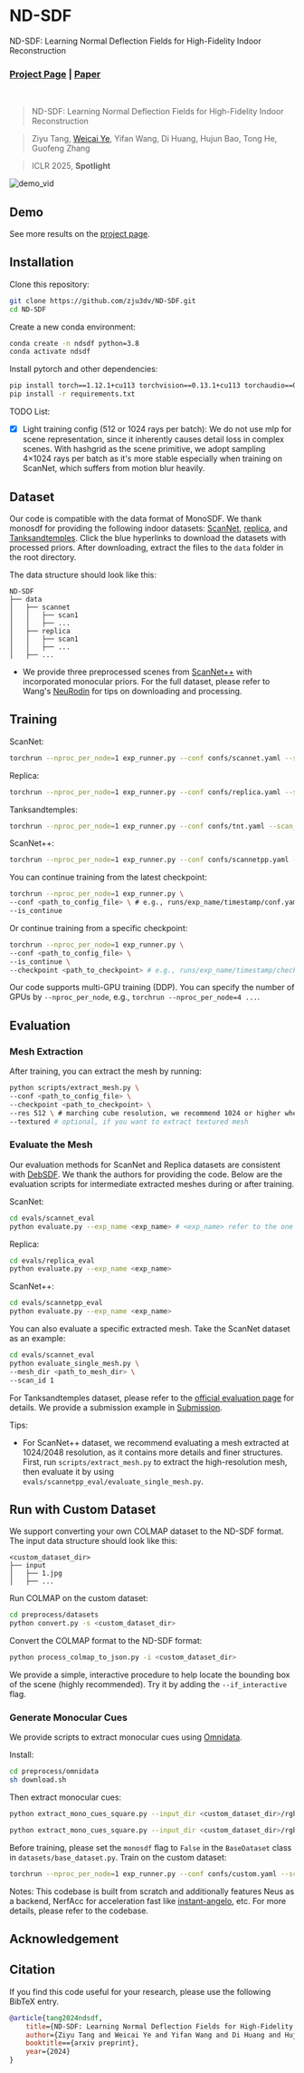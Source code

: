 # ND-SDF
ND-SDF: Learning Normal Deflection Fields for High-Fidelity Indoor Reconstruction
### [Project Page](https://zju3dv.github.io/nd-sdf/) | [Paper](https://www.arxiv.org/abs/2408.12598)
<br/>

> ND-SDF: Learning Normal Deflection Fields for High-Fidelity Indoor Reconstruction

> Ziyu Tang, [Weicai Ye](https://ywcmaike.github.io/), Yifan Wang, Di Huang, Hujun Bao, Tong He, Guofeng Zhang

> ICLR 2025, **Spotlight**


![demo_vid](assets/teaser2.png)

## Demo

See more results on the [project page](https://zju3dv.github.io/nd-sdf/).

## Installation
Clone this repository:
```bash
git clone https://github.com/zju3dv/ND-SDF.git
cd ND-SDF
```
Create a new conda environment:
```bash
conda create -n ndsdf python=3.8
conda activate ndsdf
```
Install pytorch and other dependencies:
```bash
pip install torch==1.12.1+cu113 torchvision==0.13.1+cu113 torchaudio==0.12.1 -f https://download.pytorch.org/whl/torch_stable.html
pip install -r requirements.txt
```

TODO List:
- [x] Light training config (512 or 1024 rays per batch): We do not use mlp for scene representation, since it inherently causes detail loss in complex scenes. With hashgrid as the scene primitive, we adopt sampling 4×1024 rays per batch as it's more stable especially when training on ScanNet, which suffers from motion blur heavily.
## Dataset
Our code is compatible with the data format of MonoSDF. We thank monosdf for providing the following indoor datasets: [ScanNet](https://s3.eu-central-1.amazonaws.com/avg-projects/monosdf/data/scannet.tar), [replica](https://s3.eu-central-1.amazonaws.com/avg-projects/monosdf/data/Replica.tar), and [Tanksandtemples](https://s3.eu-central-1.amazonaws.com/avg-projects/monosdf/data/tnt_advanced.tar). Click the blue hyperlinks to download the datasets with processed priors. After downloading, extract the files to the `data` folder in the root directory.

The data structure should look like this:
```
ND-SDF
├── data
│   ├── scannet
│   │   ├── scan1
│   │   ├── ...
│   ├── replica
│   │   ├── scan1
│   │   ├── ...
│   ├── ...
```

- We provide three preprocessed scenes from [ScanNet++](https://drive.google.com/file/d/13yIvSndiOT3XhDrAbpY2dIQSo1Qja08s/view?usp=drive_link) with incorporated monocular priors. For the full dataset, please refer to Wang's [NeuRodin](https://github.com/Open3DVLab/NeuRodin) for tips on downloading and processing.

## Training
ScanNet:
```bash
torchrun --nproc_per_node=1 exp_runner.py --conf confs/scannet.yaml --scan_id 1
```
Replica:
```bash
torchrun --nproc_per_node=1 exp_runner.py --conf confs/replica.yaml --scan_id 1
```
Tanksandtemples:
```bash
torchrun --nproc_per_node=1 exp_runner.py --conf confs/tnt.yaml --scan_id 1
```
ScanNet++:
```bash
torchrun --nproc_per_node=1 exp_runner.py --conf confs/scannetpp.yaml --scan_id 1
```

You can continue training from the latest checkpoint:
```bash
torchrun --nproc_per_node=1 exp_runner.py \
--conf <path_to_config_file> \ # e.g., runs/exp_name/timestamp/conf.yaml
--is_continue
```
Or continue training from a specific checkpoint:
```bash
torchrun --nproc_per_node=1 exp_runner.py \
--conf <path_to_config_file> \
--is_continue \
--checkpoint <path_to_checkpoint> # e.g., runs/exp_name/timestamp/checkpoints/xxx.pth
```
Our code supports multi-GPU training (DDP). You can specify the number of GPUs by `--nproc_per_node`, e.g., `torchrun --nproc_per_node=4 ...`.


## Evaluation
### Mesh Extraction

After training, you can extract the mesh by running:
```bash
python scripts/extract_mesh.py \
--conf <path_to_config_file> \
--checkpoint <path_to_checkpoint> \
--res 512 \ # marching cube resolution, we recommend 1024 or higher when evaluating large complex scenes.
--textured # optional, if you want to extract textured mesh
```

### Evaluate the Mesh

Our evaluation methods for ScanNet and Replica datasets are consistent with [DebSDF](https://github.com/DavidXu-JJ/DebSDF). We thank the authors for providing the code. Below are the evaluation scripts for intermediate extracted meshes during or after training. 

ScanNet:
```bash
cd evals/scannet_eval
python evaluate.py --exp_name <exp_name> # <exp_name> refer to the one defined in the config file
````
Replica:
```bash
cd evals/replica_eval
python evaluate.py --exp_name <exp_name>
```
ScanNet++:
```bash
cd evals/scannetpp_eval
python evaluate.py --exp_name <exp_name>
```
You can also evaluate a specific extracted mesh. Take the ScanNet dataset as an example:
```bash
cd evals/scannet_eval
python evaluate_single_mesh.py \
--mesh_dir <path_to_mesh_dir> \
--scan_id 1
```
For Tanksandtemples dataset, please refer to the [official evaluation page](https://www.tanksandtemples.org/) for details. We provide a submission example in [Submission](https://drive.google.com/file/d/1Q8-E6jwCCCg-yp3T8Ey6yD4Awr6eS9y8/view?usp=drive_link).

Tips:
- For ScanNet++ dataset, we recommend evaluating a mesh extracted at 1024/2048 resolution, as it contains more details and finer structures. First, run `scripts/extract_mesh.py` to extract the high-resolution mesh, then evaluate it by using `evals/scannetpp_eval/evaluate_single_mesh.py`.
## Run with Custom Dataset
We support converting your own COLMAP dataset to the ND-SDF format. The input data structure should look like this:
```
<custom_dataset_dir>
├── input
│   ├── 1.jpg
│   ├── ...
```
Run COLMAP on the custom dataset:
```bash
cd preprocess/datasets
python convert.py -s <custom_dataset_dir>
```
Convert the COLMAP format to the ND-SDF format:
```bash
python process_colmap_to_json.py -i <custom_dataset_dir> 
```
We provide a simple, interactive procedure to help locate the bounding box of the scene (highly recommended). Try it by adding the `--if_interactive` flag.

### Generate Monocular Cues
We provide scripts to extract monocular cues using [Omnidata](https://github.com/EPFL-VILAB/omnidata?tab=readme-ov-file).

Install:
```bash
cd preprocess/omnidata
sh download.sh
```
Then extract monocular cues:
```bash
python extract_mono_cues_square.py --input_dir <custom_dataset_dir>/rgb --output_dir <custom_dataset_dir> --task normal
```
```bash
python extract_mono_cues_square.py --input_dir <custom_dataset_dir>/rgb --output_dir <custom_dataset_dir> --task depth
```
Before training, please set the `monosdf` flag to `False` in the `BaseDataset` class in `datasets/base_dataset.py`.
Train on the custom dataset:
```bash
torchrun --nproc_per_node=1 exp_runner.py --conf confs/custom.yaml --scan_id -1 --data_dir <custom_dataset_dir>
```

Notes: This codebase is built from scratch and additionally features Neus as a backend, NerfAcc for acceleration fast like [instant-angelo](https://github.com/hugoycj/Instant-angelo), etc. For more details, please refer to the codebase.

## Acknowledgement

## Citation

If you find this code useful for your research, please use the following BibTeX entry.

```bibtex
@article{tang2024ndsdf,
    title={ND-SDF: Learning Normal Deflection Fields for High-Fidelity Indoor Reconstruction},
    author={Ziyu Tang and Weicai Ye and Yifan Wang and Di Huang and Hujun Bao and Tong He and Guofeng Zhang},
    booktitle=={arxiv preprint},
    year={2024}
}
```

